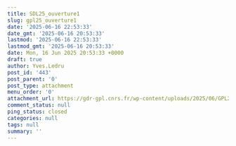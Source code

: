 ```yaml
---
title: SDL25_ouverture1
slug: gpl25_ouverture1
date: '2025-06-16 22:53:33'
date_gmt: '2025-06-16 20:53:33'
lastmod: '2025-06-16 22:53:33'
lastmod_gmt: '2025-06-16 20:53:33'
date: Mon, 16 Jun 2025 20:53:33 +0000
draft: true
author: Yves.Ledru
post_id: '443'
post_parent: '0'
post_type: attachment
menu_order: '0'
attachment_url: https://gdr-gpl.cnrs.fr/wp-content/uploads/2025/06/GPL25_ouverture1.jpg
comment_status: null
ping_status: closed
categories: null
tags: null
summary: ''
---
```



